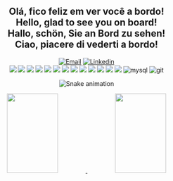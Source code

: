 <h2 align="center">
Olá, fico feliz em ver você a bordo!<br>
Hello, glad to see you on board!<br>
Hallo, schön, Sie an Bord zu sehen! <br>
Ciao, piacere di vederti a bordo!<br>
</h2>

<div align="center">
  <a href = "mailto:tonelli.renato@gmail.com"><img src="https://img.icons8.com/clouds/100/000000/gmail.png" title="Email" /></a>
  <a href="http://www.linkedin.com/in/renatosouza1969" target="_blank"><img src="https://img.icons8.com/clouds/100/000000/linkedin.png" title="Linkedin" /></a> 
</div>

<div align="center">
    <img src="https://img.shields.io/badge/CSS3-1572B6?style=for-the-badge&logo=css3&logoColor=white" />
    <img src="https://img.shields.io/badge/HTML5-E34F26?style=for-the-badge&logo=html5&logoColor=white" />
    <img src="https://img.shields.io/badge/JavaScript-F7DF1E?style=for-the-badge&logo=javascript&logoColor=black" /> 
    <img src="https://img.shields.io/badge/Bootstrap-563D7C?style=for-the-badge&logo=bootstrap&logoColor=white" />
    <img src="https://img.shields.io/badge/React-20232A?style=for-the-badge&logo=react&logoColor=61DAFB" />
    <img src="https://img.shields.io/badge/Redux-593D88?style=for-the-badge&logo=redux&logoColor=white" />
    <img src="https://img.shields.io/badge/React_Router-CA4245?style=for-the-badge&logo=react-router&logoColor=white" />
    <img src="https://img.shields.io/badge/Docker-2CA5E0?style=for-the-badge&logo=docker&logoColor=white" />
    <img src="https://img.shields.io/badge/Node.js-339933?style=for-the-badge&logo=nodedotjs&logoColor=white" />
    <img src="https://img.shields.io/badge/Express.js-000000?style=for-the-badge&logo=express&logoColor=white" />
    <img src="https://img.shields.io/badge/TypeScript-007ACC?style=for-the-badge&logo=typescript&logoColor=white" />
    <img src="https://img.shields.io/badge/JWT-000000?style=for-the-badge&logo=JSON%20web%20tokens&logoColor=white" />
    <img src="https://img.shields.io/badge/MongoDB-4EA94B?style=for-the-badge&logo=mongodb&logoColor=white" />
    <img src="https://img.shields.io/badge/MySQL-005C84?style=for-the-badge&logo=mysql&logoColor=white" alt="mysql"/>
    <img src="https://img.shields.io/badge/GIT-E44C30?style=for-the-badge&logo=git&logoColor=white" alt="git"/>
 </div>
 
 <div align="center">
  
  ![Snake animation](https://github.com/retoso/retoso/blob/output/github-contribution-grid-snake.svg)
 
</div>
 
 
<div align="center">
  <a href="https://github.com/retoso">
  <img width="48%" height="180em" src="https://github-readme-stats.vercel.app/api?username=retoso&show_icons=true&theme=dracula&include_all_commits=true&count_private=true"/>
  <img width="48%" height="180em" src="https://github-readme-stats.vercel.app/api/top-langs/?username=Jhamyllie&layout=compact&langs_count=7&theme=dracula"/>
</div>




